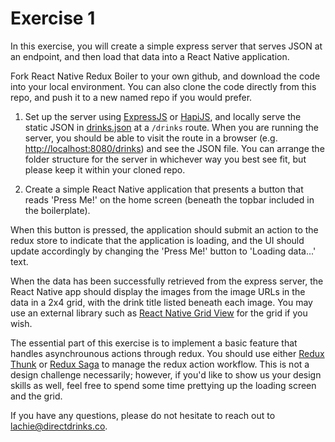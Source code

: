 # Exercise 1

In this exercise, you will create a simple express server that serves JSON at an endpoint, and then load that data into a React Native application.

Fork React Native Redux Boiler to your own github, and download the code into your local environment. You can also clone the code directly from this repo, and push it to a new named repo if you would prefer.

1. Set up the server using [ExpressJS](https://expressjs.com/) or [HapiJS](https://hapijs.com/), and locally serve the static JSON in [drinks.json](./drinks.json) at a `/drinks` route. When you are running the server, you should be able to visit the route in a browser (e.g. [http://localhost:8080/drinks](http://localhost:8080/drinks)) and see the JSON file. You can arrange the folder structure for the server in whichever way you best see fit, but please keep it within your cloned repo.

2. Create a simple React Native application that presents a button that reads 'Press Me!' on the home screen (beneath the topbar included in the boilerplate). 

When this button is pressed, the application should submit an action to the redux store to indicate that the application is loading, and the UI should update accordingly by changing the 'Press Me!' button to 'Loading data...' text. 

When the data has been successfully retrieved from the express server, the React Native app should display the images from the image URLs in the data in a 2x4 grid, with the drink title listed beneath each image. You may use an external library such as [React Native Grid View](https://github.com/phil-r/react-native-grid-component) for the grid if you wish.

The essential part of this exercise is to implement a basic feature that handles asynchrounous actions through redux. You should use either [Redux Thunk](https://github.com/gaearon/redux-thunk) or [Redux Saga](https://github.com/redux-saga/redux-saga) to manage the redux action workflow. This is not a design challenge necessarily; however, if you'd like to show us your design skills as well, feel free to spend some time prettying up the loading screen and the grid.

If you have any questions, please do not hesitate to reach out to [lachie@directdrinks.co](mailto:lachie@directdrinks.co).
